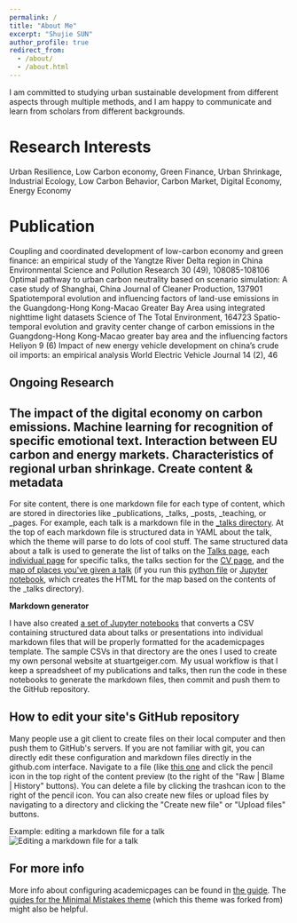 ```yaml
---
permalink: /
title: "About Me"
excerpt: "Shujie SUN"
author_profile: true
redirect_from: 
  - /about/
  - /about.html
---
```


I am committed to studying urban sustainable development from different aspects through multiple methods, and I am happy to communicate and learn from scholars from different backgrounds.

Research Interests
======
Urban Resilience, Low Carbon economy, Green Finance, Urban Shrinkage, Industrial Ecology, Low Carbon Behavior, Carbon Market, Digital Economy, Energy Economy

Publication
======
Coupling and coordinated development of low-carbon economy and green finance: an empirical study of the Yangtze River Delta region in China
Environmental Science and Pollution Research 30 (49), 108085-108106
Optimal pathway to urban carbon neutrality based on scenario simulation: A case study of Shanghai, China
Journal of Cleaner Production, 137901
Spatiotemporal evolution and influencing factors of land-use emissions in the Guangdong-Hong Kong-Macao Greater Bay Area using integrated nighttime light datasets
Science of The Total Environment, 164723
Spatio-temporal evolution and gravity center change of carbon emissions in the Guangdong-Hong Kong-Macao greater bay area and the influencing factors
Heliyon 9 (6)
Impact of new energy vehicle development on china’s crude oil imports: an empirical analysis
World Electric Vehicle Journal 14 (2), 46

Ongoing Research
------
The impact of the digital economy on carbon emissions.
Machine learning for recognition of specific emotional text.
Interaction between EU carbon and energy markets.
Characteristics of regional urban shrinkage.
Create content & metadata
------
For site content, there is one markdown file for each type of content, which are stored in directories like _publications, _talks, _posts, _teaching, or _pages. For example, each talk is a markdown file in the [_talks directory](https://github.com/academicpages/academicpages.github.io/tree/master/_talks). At the top of each markdown file is structured data in YAML about the talk, which the theme will parse to do lots of cool stuff. The same structured data about a talk is used to generate the list of talks on the [Talks page](https://academicpages.github.io/talks), each [individual page](https://academicpages.github.io/talks/2012-03-01-talk-1) for specific talks, the talks section for the [CV page](https://academicpages.github.io/cv), and the [map of places you've given a talk](https://academicpages.github.io/talkmap.html) (if you run this [python file](https://github.com/academicpages/academicpages.github.io/blob/master/talkmap.py) or [Jupyter notebook](https://github.com/academicpages/academicpages.github.io/blob/master/talkmap.ipynb), which creates the HTML for the map based on the contents of the _talks directory).

**Markdown generator**

I have also created [a set of Jupyter notebooks](https://github.com/academicpages/academicpages.github.io/tree/master/markdown_generator
) that converts a CSV containing structured data about talks or presentations into individual markdown files that will be properly formatted for the academicpages template. The sample CSVs in that directory are the ones I used to create my own personal website at stuartgeiger.com. My usual workflow is that I keep a spreadsheet of my publications and talks, then run the code in these notebooks to generate the markdown files, then commit and push them to the GitHub repository.

How to edit your site's GitHub repository
------
Many people use a git client to create files on their local computer and then push them to GitHub's servers. If you are not familiar with git, you can directly edit these configuration and markdown files directly in the github.com interface. Navigate to a file (like [this one](https://github.com/academicpages/academicpages.github.io/blob/master/_talks/2012-03-01-talk-1.md) and click the pencil icon in the top right of the content preview (to the right of the "Raw | Blame | History" buttons). You can delete a file by clicking the trashcan icon to the right of the pencil icon. You can also create new files or upload files by navigating to a directory and clicking the "Create new file" or "Upload files" buttons. 

Example: editing a markdown file for a talk
![Editing a markdown file for a talk](/images/editing-talk.png)

For more info
------
More info about configuring academicpages can be found in [the guide](https://academicpages.github.io/markdown/). The [guides for the Minimal Mistakes theme](https://mmistakes.github.io/minimal-mistakes/docs/configuration/) (which this theme was forked from) might also be helpful.
